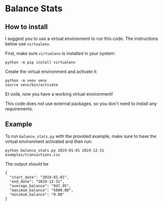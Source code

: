 # Balance Stats

## How to install

I suggest you to use a virtual environment to run this code. The instructions below use `virtualenv`.

First, make sure `virtualenv` is installed in your system:

```
python -m pip install virtualenv
```

Create the virtual environment and activate it:

```
python -m venv venv
source venv/bin/activate
```

Et voilà, now you have a working virtual environment!

This code does not use external packages, so you don't need to install any requirements.

## Example

To run `balance_stats.py` with the provided example, make sure to have the virtual environment activated and then run:

```
python balance_stats.py 2019-01-01 2019-12-31 examples/transactions.csv
```

The output should be

```
{
  "start_date": "2019-01-01",
  "end_date": "2019-12-31",
  "average_balance": "947.95",
  "maximum_balance": "5000.00",
  "minimum_balance": "0.00"
}
```